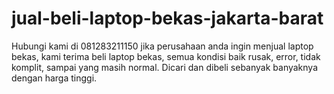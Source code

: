 # jual-beli-laptop-bekas-jakarta-barat
Hubungi kami di 081283211150 jika perusahaan anda ingin menjual laptop bekas, kami terima beli laptop bekas, semua kondisi baik rusak, error, tidak komplit, sampai yang masih normal. Dicari dan dibeli sebanyak banyaknya dengan harga tinggi.
